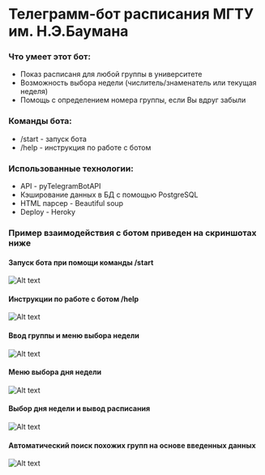 # Телеграмм-бот расписания МГТУ им. Н.Э.Баумана
### Что умеет этот бот:
+ Показ расписаня для любой группы в университете
+ Возможность выбора недели (числитель/знаменатель или текущая неделя)
+ Помощь с определением номера группы, если Вы вдруг забыли
### Команды бота:
+ /start - запуск бота
+ /help - инструкция по работе с ботом
### Использованные технологии:
+ API - pyTelegramBotAPI
+ Кэширование данных в БД с помощью PostgreSQL
+ HTML парсер - Beautiful soup
+ Deploy - Heroky

### Пример взаимодействия с ботом приведен на скриншотах ниже
#### Запуск бота при помощи команды /start
![Alt text](https://github.com/bogdanov2812/Screenshots/blob/master/Telegram_Bots/BMSTU/start.png)
#### Инструкции по работе с ботом /help
![Alt text](https://github.com/bogdanov2812/Screenshots/blob/master/Telegram_Bots/BMSTU/help.png)
#### Ввод группы и меню выбора недели
![Alt text](https://github.com/bogdanov2812/Screenshots/blob/master/Telegram_Bots/BMSTU/group_intro.png)
#### Меню выбора дня недели
![Alt text](https://github.com/bogdanov2812/Screenshots/blob/master/Telegram_Bots/BMSTU/group_chisl.png)
#### Выбор дня недели и вывод расписания
![Alt text](https://github.com/bogdanov2812/Screenshots/blob/master/Telegram_Bots/BMSTU/group_day.png)
#### Автоматический поиск похожих групп на основе введенных данных
![Alt text](https://github.com/bogdanov2812/Screenshots/blob/master/Telegram_Bots/BMSTU/group_search.png)
